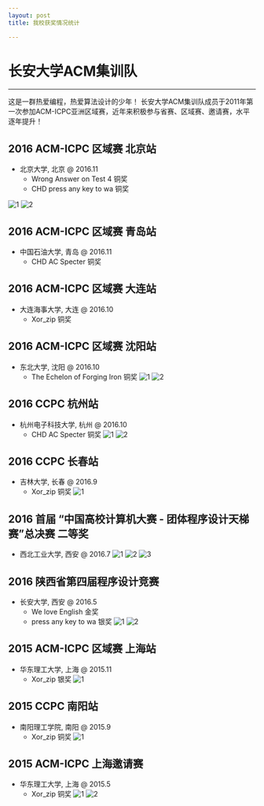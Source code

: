 ```yaml
---
layout: post
title: 我校获奖情况统计

---
```




# 长安大学ACM集训队

---
这是一群热爱编程，热爱算法设计的少年！
长安大学ACM集训队成员于2011年第一次参加ACM-ICPC亚洲区域赛，近年来积极参与省赛、区域赛、邀请赛，水平逐年提升！

## 2016 ACM-ICPC 区域赛 北京站
- 北京大学, 北京 @ 2016.11
	- Wrong Answer on Test 4 铜奖
	- CHD press any key to wa 铜奖

![1](http://static.zybuluo.com/clw/v7piza2efs7tgojjh1d70aim/2e829111ef4626da.jpg)
![2](http://static.zybuluo.com/clw/ecx52gxnyrcsq4jqm2v5pb3f/a01b2cd4ec91e68e.jpg)

## 2016 ACM-ICPC 区域赛 青岛站
- 中国石油大学, 青岛 @ 2016.11
	- CHD AC Specter 铜奖


## 2016 ACM-ICPC 区域赛 大连站
- 大连海事大学, 大连 @ 2016.10
	- Xor_zip 铜奖


## 2016 ACM-ICPC 区域赛  沈阳站  
- 东北大学, 沈阳 @ 2016.10
	- The Echelon of Forging Iron 铜奖
![1](http://static.zybuluo.com/clw/mqzz75c0trkekgx5a0whvrbw/a912c4a338e50963.jpg)
![2](http://a2.qpic.cn/psb?/V127xSTW2pfFA9/EhnlON7ZCfkFjGhqSrQmja*0Qauu9pfHypoxXu0EGiU!/b/dB4BAAAAAAAA&bo=oAU4BOQIqwYRCeY!&rf=viewer_4)


## 2016 CCPC 杭州站
- 杭州电子科技大学, 杭州 @ 2016.10
	- CHD AC Specter 铜奖
![1](http://static.zybuluo.com/clw/aue8q1ed8onvptsdfklk5af5/8c0d8ebf43bbe2f9.jpg)
![2](http://static.zybuluo.com/clw/mcx014td1pc8w6rifbg7xxah/c1d442d1d995a97e.jpg)

## 2016 CCPC 长春站
- 吉林大学, 长春 @ 2016.9
	- Xor_zip 铜奖
![1](http://b246.photo.store.qq.com/psb?/V11PaCPy0QQNnR/jcl*IDaxs0JqtWsLVD*2r7qsFVSXNAHrNyYiPkQ.mQk!/b/dPYAAAAAAAAA&bo=gAc4BAAAAAAFAJg!&rf=viewer_4)

## 2016 首届 “中国高校计算机大赛 - 团体程序设计天梯赛”总决赛 二等奖
- 西北工业大学, 西安 @ 2016.7
![1](http://static.zybuluo.com/clw/08kft53g97oehkotiv9tvwq3/48ee7cd4ee248c67.jpg)
![2](http://static.zybuluo.com/clw/kysxzxkc632r9kw6ewpsewz7/c3da228e1659e276.jpg)
![3](http://static.zybuluo.com/clw/netiwkzez9f2f4ylybehpijt/f673c9b3148b5664.jpg )

## 2016 陕西省第四届程序设计竞赛  
- 长安大学, 西安 @ 2016.5
	- We love English 金奖
	- press any key to wa 银奖
![1](http://static.zybuluo.com/clw/baw9j6qjfe3hljthxbw0w6i7/40671c88d932bddb.jpg)
![2](http://static.zybuluo.com/clw/skl4r41vux4weokl5raa4a9k/1cea15949f4e0d5b.jpg)

## 2015 ACM-ICPC 区域赛 上海站  
- 华东理工大学, 上海 @ 2015.11
	- Xor_zip 银奖
![1](http://static.zybuluo.com/clw/yqg0qmps8ygvlfg0kq60urnj/fd6d9b5ec402c432.jpg)


## 2015 CCPC 南阳站
- 南阳理工学院, 南阳 @ 2015.9
	- Xor_zip 铜奖
![1](http://static.zybuluo.com/clw/w4ps4mq9n7pbfgmtey2froxa/edfcbaab541e32ab.jpg )


## 2015 ACM-ICPC 上海邀请赛
- 华东理工大学, 上海 @ 2015.5
	- Xor_zip 铜奖
![1](http://static.zybuluo.com/clw/yjie9w98vfzudunnhznvk23k/420fbe3e4d03198e.jpg)
![2](http://static.zybuluo.com/clw/su4o2yicbh80klon30dg0irz/592b66c81c3789e5.jpg)





















